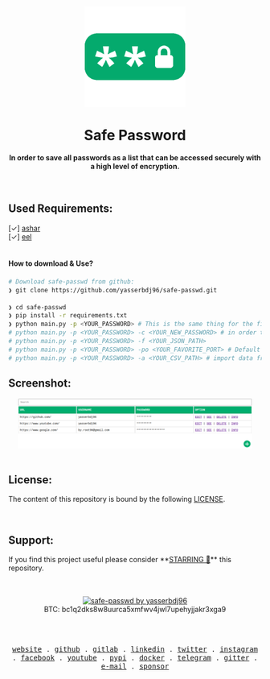 <div align="center">
  <br><img align="center" height="200" src="https://raw.githubusercontent.com/yasserbdj96/safe-passwd/main/src/safe-passwd.png" alt="safe-passwd by yasserbdj96">
  <h1>Safe Password</h1>
  <strong>In order to save all passwords as a list that can be accessed securely with a high level of encryption.</strong>
</div>
<br>

<br>
<h2>Used Requirements:</h2>
[✓] <a href="https://github.com/yasserbdj96/ashar">ashar</a><br>
[✓] <a href="https://pypi.org/project/Eel/">eel</a><br>

<br>
<h4>How to download & Use?</h4>

```bash
# Download safe-passwd from github:
❯ git clone https://github.com/yasserbdj96/safe-passwd.git

❯ cd safe-passwd
❯ pip install -r requirements.txt
❯ python main.py -p <YOUR_PASSWORD> # This is the same thing for the first time use
# python main.py -p <YOUR_PASSWORD> -c <YOUR_NEW_PASSWORD> # in order to change the password
# python main.py -p <YOUR_PASSWORD> -f <YOUR_JSON_PATH>
# python main.py -p <YOUR_PASSWORD> -po <YOUR_FAVORITE_PORT> # Default is 8080
# python main.py -p <YOUR_PASSWORD> -a <YOUR_CSV_PATH> # import data from csv file.
```

<h2>Screenshot:</h2>

<div align="center">
    <a href="https://raw.githubusercontent.com/yasserbdj96/safe-passwd/main/screenshot/screenshot.png">
        <img alt="yasserbdj96" height="100" src="https://raw.githubusercontent.com/yasserbdj96/safe-passwd/main/screenshot/screenshot.png">
    </a>
</div>

<br>
<h2>License:</h2>
<p>The content of this repository is bound by the following <a href="https://raw.githubusercontent.com/yasserbdj96/safe-passwd/main/LICENSE">LICENSE</a>.</p>

<br>
<h2>Support:</h2>
<p> If you find this project useful please consider **<a href="https://github.com/yasserbdj96/safe-passwd/stargazers">STARRING 🌟</a>** this repository.</p>
<br><br>
<div align="center">
    <a href="https://ko-fi.com/yasserbdj96">
        <img src="https://ko-fi.com/img/githubbutton_sm.svg" alt="safe-passwd by yasserbdj96">
    </a><br>
    BTC: bc1q2dks8w8uurca5xmfwv4jwl7upehyjjakr3xga9<br>
</div>

<br><br>

<p align="center">
  <samp>
    <a href="https://yasserbdj96.github.io/">website</a> .
    <a href="https://github.com/yasserbdj96">github</a> .
    <a href="https://gitlab.com/yasserbdj96">gitlab</a> .
    <a href="https://www.linkedin.com/in/yasserbdj96">linkedin</a> .
    <a href="https://twitter.com/yasserbdj96">twitter</a> .
    <a href="https://instagram.com/yasserbdj96">instagram</a> .
    <a href="https://www.facebook.com/yasserbdj96">facebook</a> .
    <a href="https://www.youtube.com/@yasserbdj96">youtube</a> .
    <a href="https://pypi.org/user/yasserbdj96">pypi</a> .
    <a href="https://hub.docker.com/u/yasserbdj96">docker</a> .
    <a href="https://t.me/yasserbdj96">telegram</a> .
    <a href="https://gitter.im/yasserbdj96/yasserbdj96">gitter</a> .
    <a href="mailto:yasser.bdj96@gmail.com">e-mail</a> .
    <a href="https://ko-fi.com/yasserbdj96">sponsor</a>
  </samp>
</p>